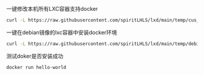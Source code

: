 一键修改本机所有LXC容器支持docker

```bash
curl -L https://raw.githubusercontent.com/spiritLHLS/lxd/main/temp/cus_all_sup_docker.sh -o cus_all_sup_docker.sh && chmod +x cus_all_sup_docker.sh && bash cus_all_sup_docker.sh
```

一键在debian镜像的lxc容器中安装docker环境

```bash
curl -L https://raw.githubusercontent.com/spiritLHLS/lxd/main/temp/debian_docker_support.sh -o debian_docker_support.sh && chmod +x debian_docker_support.sh && bash debian_docker_support.sh
```

测试doker是否安装成功

```bash
docker run hello-world
```
